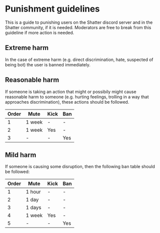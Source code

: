 # Punishment guidelines

This is a guide to punishing users on the Shatter discord server and in the Shatter community, if it is needed. Moderators are free to break from this guideline if more action is needed.

## Extreme harm

In the case of extreme harm (e.g. direct discrimination, hate, suspected of being bot) the user is banned immediately.

## Reasonable harm

If someone is taking an action that might or possibily might cause reasonable harm to someone (e.g. hurting feelings, trolling in a way that approaches discrimination), these actions should be followed.

| Order | Mute | Kick | Ban |
| -- | -- | -- | -- |
| 1 | 1 week | - | - |
| 2 | 1 week | Yes | - |
| 3 | - | - | Yes |

## Mild harm

If someone is causing some disruption, then the following ban table should be followed:

| Order | Mute | Kick | Ban |
| -- | -- | -- | -- |
| 1 | 1 hour | - | - |
| 2 | 1 day | - | - |
| 3 | 1 days | - | - |
| 4 | 1 week | Yes | - |
| 5 | - | - | Yes |
